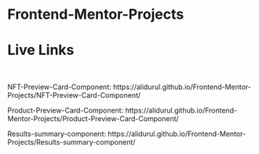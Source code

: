 # Frontend-Mentor-Projects
<h1>Live Links</h1>
<br>
<p> NFT-Preview-Card-Component: https://alidurul.github.io/Frontend-Mentor-Projects/NFT-Preview-Card-Component/ </p>
<p> Product-Preview-Card-Component: https://alidurul.github.io/Frontend-Mentor-Projects/Product-Preview-Card-Component/ </p>
<p> Results-summary-component: https://alidurul.github.io/Frontend-Mentor-Projects/Results-summary-component/ </p>




